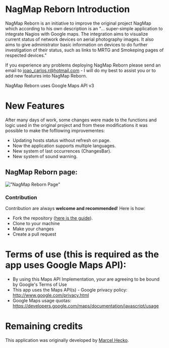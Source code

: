 NagMap Reborn Introduction
=====
NagMap Reborn is an initiative to improve the original project NagMap which according to his own description is an "... super-simple application to integrate Nagios with Google maps. The integration aims to visualize current status of network devices on aerial photography images. It also aims to give administrator basic information on devices to do further investigation of their status, such as links to MRTG and Smokeping pages of respected devices."

If you experience any problems deploying NagMap Reborn please send an email to joao_carlos.r@hotmail.com - I will do my best to assist you or to add new features into NagMap Reborn. 

NagMap Reborn uses Google Maps API v3

New Features
============
After many days of work, some changes were made to the functions and logic used in the original project and from these modifications it was possible to make the fofllowing improvementes:

* Updating hosts status without refresh on page.
* Now the application supports multiple languages.
* New system of last occurrences (ChangesBar).
* New system of sound warning.

## NagMap Reborn page:

!["NagMap Reborn Page"](https://i.imgur.com/qVe9nCt.png "NagMap Reborn Page")

### Contribution
Contribution are always **welcome and recommended**! Here is how:

- Fork the repository ([here is the guide](https://help.github.com/articles/fork-a-repo/)).
- Clone to your machine
- Make your changes
- Create a pull request

Terms of use (this is required as the app uses Google Maps API):
================================================================
* By using this Maps API Implementation, your are agreeing to be bound by Google's Terms of Use
* This app uses the Maps API(s) - Google privacy policy: http://www.google.com/privacy.html
* Google Maps usage quotas: https://developers.google.com/maps/documentation/javascript/usage

Remaining credits
=====
This application was originally developed by [Marcel Hecko](https://github.com/hecko).
